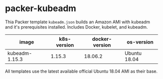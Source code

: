 # packer-kubeadm

Thia Packer template `kubeadm.json` builds an Amazon AMI with kubeadm and it's prerequisites installed.
Includes Docker, kubelet, and kubeadm.

| image          | k8s-version | docker-version | os-version   |
|----------------|-------------|----------------|--------------|
| kubeadm-1.15.3 | 1.15.3      | 18.06.2        | Ubuntu 18.04 |

All templates use the latest available official Ubuntu 18.04 AMI as their base.
